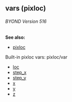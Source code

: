 ## vars (pixloc) 
###### BYOND Version 516
**See also:**
+   [pixloc](/ref/pixloc.md) 


Built-in pixloc vars:
pixloc/var
+   [loc](/ref/pixloc/var/loc.md) 
+   [step_x](/ref/pixloc/var/step_x.md) 
+   [step_y](/ref/pixloc/var/step_y.md) 
+   [x](/ref/pixloc/var/x.md) 
+   [y](/ref/pixloc/var/y.md) 
+   [z](/ref/pixloc/var/z.md) 